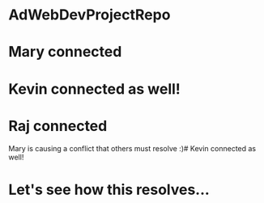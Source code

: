 # AdWebDevProjectRepo
# Mary connected
# Kevin connected as well!
# Raj connected

Mary is causing a conflict that others must resolve :)# Kevin connected as well!
# Let's see how this resolves...